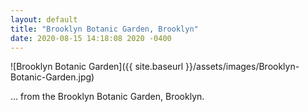 ```yaml
---
layout: default
title: "Brooklyn Botanic Garden, Brooklyn"
date: 2020-08-15 14:18:08 2020 -0400
---
```


![Brooklyn Botanic Garden]({{ site.baseurl }}/assets/images/Brooklyn-Botanic-Garden.jpg)

... from the Brooklyn Botanic Garden, Brooklyn.